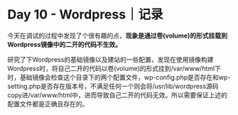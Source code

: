 # Day 10 - Wordpress｜记录
今天在调试的过程中发现了个很有趣的点，**现象是通过卷(volume)的形式挂载到Wordpress镜像中的二开的代码不生效。**

研究了下Wordpress的基础镜像以及建站的一些配置，发现在使用镜像构建Wordpress时，将自己二开的代码以卷(volume)的形式挂到/var/www/html下时，基础镜像会检查这个目录下的两个配置文件，wp-config.php是否存在和wp-setting.php是否存在版本号，不满足任何一个则会将/usr/lib/wordpress源码copy进/var/www/html中，进而导致自己二开的代码无效。所以需要保证上述的配置文件都是正确且存在的。